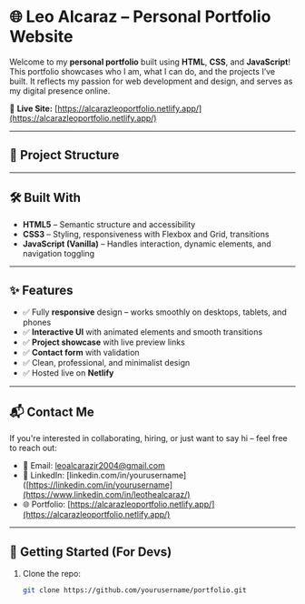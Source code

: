 # 🌐 Leo Alcaraz – Personal Portfolio Website

Welcome to my **personal portfolio** built using **HTML**, **CSS**, and **JavaScript**!  
This portfolio showcases who I am, what I can do, and the projects I’ve built. It reflects my passion for web development and design, and serves as my digital presence online.

🔗 **Live Site:** [https://alcarazleoportfolio.netlify.app/](https://alcarazleoportfolio.netlify.app/)

---

## 📁 Project Structure


---

## 🛠️ Built With

- **HTML5** – Semantic structure and accessibility
- **CSS3** – Styling, responsiveness with Flexbox and Grid, transitions
- **JavaScript (Vanilla)** – Handles interaction, dynamic elements, and navigation toggling

---

## ✨ Features

- ✅ Fully **responsive** design – works smoothly on desktops, tablets, and phones
- ✅ **Interactive UI** with animated elements and smooth transitions
- ✅ **Project showcase** with live preview links
- ✅ **Contact form** with validation
- ✅ Clean, professional, and minimalist design
- ✅ Hosted live on **Netlify**


---

## 📬 Contact Me

If you're interested in collaborating, hiring, or just want to say hi – feel free to reach out:

- 📧 Email: leoalcarazjr2004@gmail.com
- 💼 LinkedIn: [linkedin.com/in/yourusername]([https://linkedin.com/in/yourusername](https://www.linkedin.com/in/leothealcaraz/)
- 🌐 Portfolio: [https://alcarazleoportfolio.netlify.app/](https://alcarazleoportfolio.netlify.app/)

---

## 🚀 Getting Started (For Devs)

1. Clone the repo:
   ```bash
   git clone https://github.com/yourusername/portfolio.git
